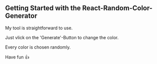 ## Getting Started with the React-Random-Color-Generator

My tool is straightforward to use.

Just vlick on the 'Generate'-Button to change the color.

Every color is chosen randomly.

Have fun 👍
